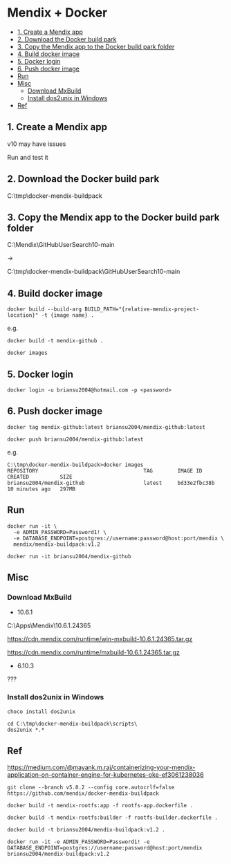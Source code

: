 # Mendix + Docker

- [1. Create a Mendix app](#1-create-a-mendix-app)
- [2. Download the Docker build park](#2-download-the-docker-build-park)
- [3. Copy the Mendix app to the Docker build park folder](#3-copy-the-mendix-app-to-the-docker-build-park-folder)
- [4. Build docker image](#4-build-docker-image)
- [5. Docker login](#5-docker-login)
- [6. Push docker image](#6-push-docker-image)
- [Run](#run)
- [Misc](#misc)
  - [Download MxBuild](#download-mxbuild)
  - [Install dos2unix in Windows](#install-dos2unix-in-windows)
- [Ref](#ref)

## 1. Create a Mendix app

v10 may have issues

<!-- C:\Mendix\GitHubUserSearch10-main -->



Run and test it




## 2. Download the Docker build park

C:\tmp\docker-mendix-buildpack

## 3. Copy the Mendix app to the Docker build park folder

C:\Mendix\GitHubUserSearch10-main

->

C:\tmp\docker-mendix-buildpack\GitHubUserSearch10-main

## 4. Build docker image

```dos
docker build --build-arg BUILD_PATH="{relative-mendix-project-location}" -t {image name} .

```

e.g.

<!-- docker build --build-arg BUILD_PATH="./GitHubUserSearch10-main" -t mendix-github . -->

```dos
docker build -t mendix-github .

docker images
```

<!-- docker build --build-arg BUILD_PATH="./GitHubUserSearch10-main" -t mendix/mendix-buildpack:v5.0.4 . -->

## 5. Docker login

```dos
docker login -u briansu2004@hotmail.com -p <password>
```

## 6. Push docker image

```dos
docker tag mendix-github:latest briansu2004/mendix-github:latest

docker push briansu2004/mendix-github:latest
```

e.g.

```text
C:\tmp\docker-mendix-buildpack>docker images            
REPOSITORY                                  TAG        IMAGE ID       CREATED          SIZE
briansu2004/mendix-github                   latest     bd33e2fbc38b   10 minutes ago   297MB
```

## Run

```dos
docker run -it \
  -e ADMIN_PASSWORD=Password1! \
  -e DATABASE_ENDPOINT=postgres://username:password@host:port/mendix \
  mendix/mendix-buildpack:v1.2  
```

```dos
docker run -it briansu2004/mendix-github
```

## Misc

### Download MxBuild

- 10.6.1

C:\Apps\Mendix\10.6.1.24365

<https://cdn.mendix.com/runtime/win-mxbuild-10.6.1.24365.tar.gz>

<https://cdn.mendix.com/runtime/mxbuild-10.6.1.24365.tar.gz>

- 6.10.3

???

### Install dos2unix in Windows

```dos
choco install dos2unix

cd C:\tmp\docker-mendix-buildpack\scripts\
dos2unix *.*
```

## Ref

<https://medium.com/@mayank.m.raj/containerizing-your-mendix-application-on-container-engine-for-kubernetes-oke-ef3061238036>

```dos
git clone --branch v5.0.2 --config core.autocrlf=false https://github.com/mendix/docker-mendix-buildpack

docker build -t mendix-rootfs:app -f rootfs-app.dockerfile .

docker build -t mendix-rootfs:builder -f rootfs-builder.dockerfile .

docker build -t briansu2004/mendix-buildpack:v1.2 .

docker run -it -e ADMIN_PASSWORD=Password1! -e DATABASE_ENDPOINT=postgres://username:password@host:port/mendix briansu2004/mendix-buildpack:v1.2  
```
